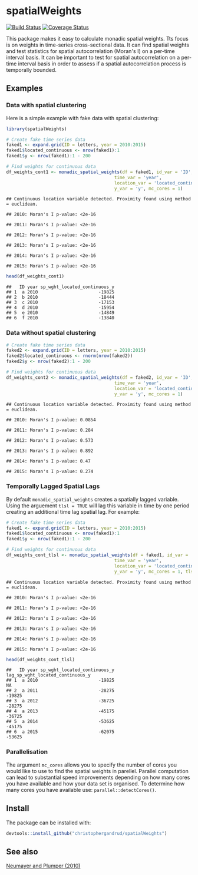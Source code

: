 
spatialWeights
==============

[![Build Status](https://travis-ci.org/christophergandrud/spatialWeights.svg?branch=master)](https://travis-ci.org/christophergandrud/spatialWeights) [![Coverage Status](https://img.shields.io/codecov/c/github/christophergandrud/spatialWeights/master.svg)](https://codecov.io/github/christophergandrud/spatialWeights?branch=master)

This package makes it easy to calculate monadic spatial weights. Tts focus is on weights in time-series cross-sectional data. It can find spatial weights and test statistics for spatial autocorrelation (Moran's I) on a per-time interval basis. It can be important to test for spatial autocorrelation on a per-time interval basis in order to assess if a spatial autocorrelation process is temporally bounded.

Examples
--------

### Data with spatial clustering

Here is a simple example with fake data with spatial clustering:

``` r
library(spatialWeights)

# Create fake time series data
faked1 <- expand.grid(ID = letters, year = 2010:2015)
faked1$located_continuous <- nrow(faked1):1
faked1$y <- nrow(faked1):1 - 200

# Find weights for continuous data
df_weights_cont1 <- monadic_spatial_weights(df = faked1, id_var = 'ID',
                                         time_var = 'year',
                                         location_var = 'located_continuous',
                                         y_var = 'y', mc_cores = 1)
```

    ## Continuous location variable detected. Proximity found using method = euclidean.

    ## 2010: Moran's I p-value: <2e-16

    ## 2011: Moran's I p-value: <2e-16

    ## 2012: Moran's I p-value: <2e-16

    ## 2013: Moran's I p-value: <2e-16

    ## 2014: Moran's I p-value: <2e-16

    ## 2015: Moran's I p-value: <2e-16

``` r
head(df_weights_cont1)
```

    ##   ID year sp_wght_located_continuous_y
    ## 1  a 2010                       -19825
    ## 2  b 2010                       -18444
    ## 3  c 2010                       -17153
    ## 4  d 2010                       -15954
    ## 5  e 2010                       -14849
    ## 6  f 2010                       -13840

### Data without spatial clustering

``` r
# Create fake time series data
faked2 <- expand.grid(ID = letters, year = 2010:2015)
faked2$located_continuous <- rnorm(nrow(faked2))
faked2$y <- nrow(faked2):1 - 200

# Find weights for continuous data
df_weights_cont2 <- monadic_spatial_weights(df = faked2, id_var = 'ID',
                                         time_var = 'year',
                                         location_var = 'located_continuous',
                                         y_var = 'y', mc_cores = 1)
```

    ## Continuous location variable detected. Proximity found using method = euclidean.

    ## 2010: Moran's I p-value: 0.0854

    ## 2011: Moran's I p-value: 0.284

    ## 2012: Moran's I p-value: 0.573

    ## 2013: Moran's I p-value: 0.892

    ## 2014: Moran's I p-value: 0.47

    ## 2015: Moran's I p-value: 0.274

### Temporally Lagged Spatial Lags

By default `monadic_spatial_weights` creates a spatially lagged variable. Using the arguement `tlsl = TRUE` will lag this variable in time by one period creating an additional time lag spatial lag. For example:

``` r
# Create fake time series data
faked1 <- expand.grid(ID = letters, year = 2010:2015)
faked1$located_continuous <- nrow(faked1):1
faked1$y <- nrow(faked1):1 - 200

# Find weights for continuous data
df_weights_cont_tlsl <- monadic_spatial_weights(df = faked1, id_var = 'ID',
                                         time_var = 'year',
                                         location_var = 'located_continuous',
                                         y_var = 'y', mc_cores = 1, tlsl = TRUE)
```

    ## Continuous location variable detected. Proximity found using method = euclidean.

    ## 2010: Moran's I p-value: <2e-16

    ## 2011: Moran's I p-value: <2e-16

    ## 2012: Moran's I p-value: <2e-16

    ## 2013: Moran's I p-value: <2e-16

    ## 2014: Moran's I p-value: <2e-16

    ## 2015: Moran's I p-value: <2e-16

``` r
head(df_weights_cont_tlsl)
```

    ##   ID year sp_wght_located_continuous_y lag_sp_wght_located_continuous_y
    ## 1  a 2010                       -19825                               NA
    ## 2  a 2011                       -28275                           -19825
    ## 3  a 2012                       -36725                           -28275
    ## 4  a 2013                       -45175                           -36725
    ## 5  a 2014                       -53625                           -45175
    ## 6  a 2015                       -62075                           -53625

### Parallelisation

The argument `mc_cores` allows you to specify the number of cores you would like to use to find the spatial weights in parellel. Parallel computation can lead to substantial speed improvements depending on how many cores you have available and how your data set is organised. To determine how many cores you have available use: `parallel::detectCores()`.

Install
-------

The package can be installed with:

``` r
devtools::install_github("christophergandrud/spatialWeights")
```

See also
--------

[Neumayer and Plumper (2010)](http://eprints.lse.ac.uk/30750/1/Making%20spatial%20analysis%20operational(lsero).pdf)
